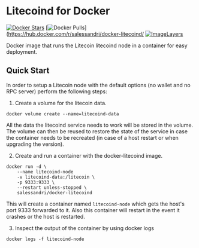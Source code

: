 # Litecoind for Docker

[![Docker Stars](https://img.shields.io/docker/stars/salessandri/docker-litecoind.svg)](https://hub.docker.com/r/salessandri/docker-litecoind/)
[![Docker Pulls](https://img.shields.io/docker/pulls/kylemanna/bitcoind.svg)](https://hub.docker.com/r/salessandri/docker-litecoind/
[![ImageLayers](https://images.microbadger.com/badges/image/salessandri/docker-litecoind.svg)](https://microbadger.com/images/salessandri/docker-litecoind)

Docker image that runs the Litecoin litecoind node in a container for easy deployment.

## Quick Start

In order to setup a Litecoin node with the default options (no wallet and no RPC server) perform the following steps:

1. Create a volume for the litecoin data.

```
docker volume create --name=litecoind-data
```

All the data the litecoind service needs to work will be stored in the volume.
The volume can then be reused to restore the state of the service in case the container needs to be recreated (in case of a host restart or when upgrading the version).

2. Create and run a container with the docker-litecoind image.

```
docker run -d \
    --name litecoind-node
    -v litecoind-data:/litecoin \
    -p 9333:9333 \
    --restart unless-stopped \
    salessandri/docker-litecoind
```

This will create a container named `litecoind-node` which gets the host's port 9333 forwarded to it.
Also this container will restart in the event it crashes or the host is restarted.

3. Inspect the output of the container by using docker logs

```
docker logs -f litecoind-node
```

